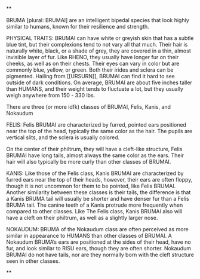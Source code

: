 **

BRUMA [plural: BRUMAI] are an intelligent bipedal species that look highly similar to humans, known for their resilience and strength.

  

PHYSICAL TRAITS: BRUMAI can have white or greyish skin that has a subtle blue tint, but their complexions tend to not vary all that much. Their hair is naturally white, black, or a shade of grey, they are covered in a thin, almost invisible layer of fur. Like RHENO, they usually have longer fur on their cheeks, as well as on their chests. Their eyes can vary in color but are commonly blue, yellow, or green. Both their irides and sclera can be pigmented. Hailing from [[URSURN]], BRUMAI can find it hard to see outside of dark conditions. On average, BRUMAI are about five inches taller than HUMANS, and their weight tends to fluctuate a lot, but they usually weigh anywhere from 150 - 330 lbs.

There are three (or more idfk) classes of BRUMAI, Felis, Kanis, and Nokaudum

  

FELIS: Felis BRUMAI are characterized by furred, pointed ears positioned near the top of the head, typically the same color as the hair. The pupils are vertical slits, and the sclera is usually colored.

On the center of their philtrum, they will have a cleft-like structure, Felis BRUMAI have long tails, almost always the same color as the ears. Their hair will also typically be more curly than other classes of BRUMAI.

KANIS: Like those of the Felis class, Kanis BRUMAI are characterized by furred ears near the top of their heads, however, their ears are often floppy, though it is not uncommon for them to be pointed, like Felis BRUMAI. Another similarity between these classes is their tails, the difference is that a Kanis BRUMA tail will usually be shorter and have denser fur than a Felis BRUMA tail. The canine teeth of a Kanis protrude more frequently when compared to other classes. Like The Felis class, Kanis BRUMAI also will have a cleft on their philtrum, as well as a slightly larger nose.

NOKAUDUM: BRUMA of the Nokaudum class are often perceived as more similar in appearance to HUMANS than other classes of BRUMAI. A Nokaudum BRUMA’s ears are positioned at the sides of their head, have no fur, and look similar to RISU ears, though they are often shorter. Nokaudum BRUMAI do not have tails, nor are they normally born with the cleft structure seen in other classes.

**